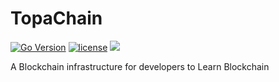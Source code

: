 # TopaChain
[![Go Version](https://img.shields.io/badge/go-1.10.3-blue.svg)](https://golang.org)
[![license](https://img.shields.io/hexpm/l/plug.svg)](https://github.com/mintzhao/topachain/blob/master/LICENSE)
[![](https://tokei.rs/b1/github/mintzhao/topachain?category=lines)](https://github.com/mintzhao/topachain)

A Blockchain infrastructure for developers to Learn Blockchain
